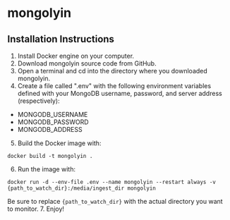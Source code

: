 # mongolyin

## Installation Instructions

1. Install Docker engine on your computer.
2. Download mongolyin source code from GitHub.
3. Open a terminal and cd into the directory where you downloaded mongolyin.
4. Create a file called ".env" with the following environment variables defined with your MongoDB username, password, and server address (respectively):
  * MONGODB_USERNAME
  * MONGODB_PASSWORD
  * MONGODB_ADDRESS
5. Build the Docker image with:
```
docker build -t mongolyin .
````
6. Run the image with:
```
docker run -d --env-file .env --name mongolyin --restart always -v {path_to_watch_dir}:/media/ingest_dir mongolyin
```
Be sure to replace `{path_to_watch_dir}` with the actual directory you want to monitor.
7. Enjoy!